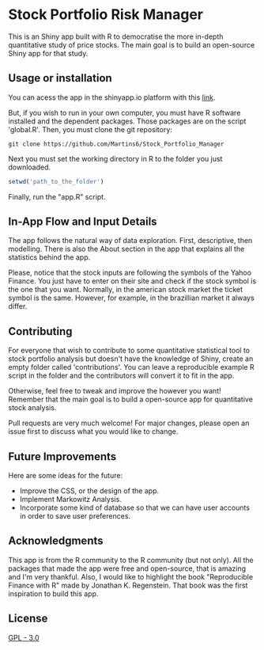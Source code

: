 # Stock Portfolio Risk Manager

This is an Shiny app built with R to democratise the more in-depth quantitative study of price stocks. The main goal is to build an open-source Shiny app for that study.

## Usage or installation

You can acess the app in the shinyapp.io platform with this [link](https://adriel-martins.shinyapps.io/Portfolio_Manager/?_ga=2.210384469.1377155949.1589635077-482263549.1556407394).

But, if you wish to run in your own computer, you must have R software installed and the dependent packages. Those packages are on the script 'global.R'. Then, you must clone the git repository:

```git
git clone https://github.com/Martins6/Stock_Portfolio_Manager
```
Next you must set the working directory in R to the folder you just downloaded.

```r
setwd('path_to_the_folder')
```
Finally, run the "app.R" script.

## In-App Flow and Input Details

The app follows the natural way of data exploration. First, descriptive, then modelling. There is also the About section in the app that explains all the statistics behind the app.

Please, notice that the stock inputs are following the symbols of the Yahoo Finance. You just have to enter on their site and check if the stock symbol is the one that you want. Normally, in the american stock market the ticket symbol is the same. However, for example, in the brazillian market it always differ. 

## Contributing

For everyone that wish to contribute to some quantitative statistical tool to stock portfolio analysis but doesn't have the knowledge of Shiny, create an empty folder called 'contributions'. You can leave a reproducible example R script in the folder and the contributors will convert it to fit in the app.

Otherwise, feel free to tweak and improve the however you want! Remember that the main goal is to build a open-source app for quantitative stock analysis.

Pull requests are very much welcome! For major changes, please open an issue first to discuss what you would like to change.

## Future Improvements

Here are some ideas for the future:

* Improve the CSS, or the design of the app.
* Implement Markowitz Analysis.
* Incorporate some kind of database so that we can have user accounts in order to save user preferences.

## Acknowledgments

This app is from the R community to the R community (but not only). All the packages that made the app were free and open-source, that is amazing and I'm very thankful. Also, I would like to highlight the book "Reproducible Finance with R" made by Jonathan K. Regenstein. That book was the first inspiration to build this app.

## License
[GPL - 3.0](https://choosealicense.com/licenses/gpl-3.0/)
